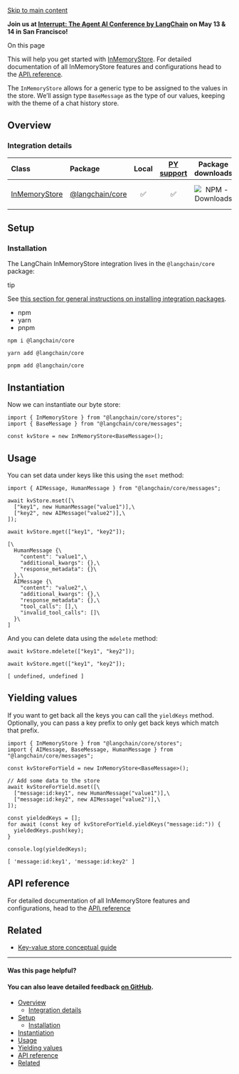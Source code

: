 [Skip to main content](https://js.langchain.com/docs/integrations/stores/in_memory/#__docusaurus_skipToContent_fallback)

**Join us at [Interrupt: The Agent AI Conference by LangChain](https://interrupt.langchain.com/) on May 13 & 14 in San Francisco!**

On this page

This will help you get started with
[InMemoryStore](https://js.langchain.com/docs/concepts/key_value_stores). For detailed
documentation of all InMemoryStore features and configurations head to
the [API\\
reference](https://api.js.langchain.com/classes/langchain_core.stores.InMemoryStore.html).

The `InMemoryStore` allows for a generic type to be assigned to the
values in the store. We’ll assign type `BaseMessage` as the type of our
values, keeping with the theme of a chat history store.

## Overview [​](https://js.langchain.com/docs/integrations/stores/in_memory/\#overview "Direct link to Overview")

### Integration details [​](https://js.langchain.com/docs/integrations/stores/in_memory/\#integration-details "Direct link to Integration details")

| Class | Package | Local | [PY support](https://python.langchain.com/docs/integrations/stores/in_memory/) | Package downloads | Package latest |
| :-- | :-- | :-: | :-: | :-: | :-: |
| [InMemoryStore](https://api.js.langchain.com/classes/langchain_core.stores.InMemoryStore.html) | [@langchain/core](https://api.js.langchain.com/modules/langchain_core.stores.html) | ✅ | ✅ | ![NPM - Downloads](https://img.shields.io/npm/dm/@langchain/core?style=flat-square&label=%20&.png) | ![NPM - Version](https://img.shields.io/npm/v/@langchain/core?style=flat-square&label=%20&.png) |

## Setup [​](https://js.langchain.com/docs/integrations/stores/in_memory/\#setup "Direct link to Setup")

### Installation [​](https://js.langchain.com/docs/integrations/stores/in_memory/\#installation "Direct link to Installation")

The LangChain InMemoryStore integration lives in the `@langchain/core`
package:

tip

See [this section for general instructions on installing integration packages](https://js.langchain.com/docs/how_to/installation#installing-integration-packages).

- npm
- yarn
- pnpm

```codeBlockLines_AdAo
npm i @langchain/core

```

```codeBlockLines_AdAo
yarn add @langchain/core

```

```codeBlockLines_AdAo
pnpm add @langchain/core

```

## Instantiation [​](https://js.langchain.com/docs/integrations/stores/in_memory/\#instantiation "Direct link to Instantiation")

Now we can instantiate our byte store:

```codeBlockLines_AdAo
import { InMemoryStore } from "@langchain/core/stores";
import { BaseMessage } from "@langchain/core/messages";

const kvStore = new InMemoryStore<BaseMessage>();

```

## Usage [​](https://js.langchain.com/docs/integrations/stores/in_memory/\#usage "Direct link to Usage")

You can set data under keys like this using the `mset` method:

```codeBlockLines_AdAo
import { AIMessage, HumanMessage } from "@langchain/core/messages";

await kvStore.mset([\
  ["key1", new HumanMessage("value1")],\
  ["key2", new AIMessage("value2")],\
]);

await kvStore.mget(["key1", "key2"]);

```

```codeBlockLines_AdAo
[\
  HumanMessage {\
    "content": "value1",\
    "additional_kwargs": {},\
    "response_metadata": {}\
  },\
  AIMessage {\
    "content": "value2",\
    "additional_kwargs": {},\
    "response_metadata": {},\
    "tool_calls": [],\
    "invalid_tool_calls": []\
  }\
]

```

And you can delete data using the `mdelete` method:

```codeBlockLines_AdAo
await kvStore.mdelete(["key1", "key2"]);

await kvStore.mget(["key1", "key2"]);

```

```codeBlockLines_AdAo
[ undefined, undefined ]

```

## Yielding values [​](https://js.langchain.com/docs/integrations/stores/in_memory/\#yielding-values "Direct link to Yielding values")

If you want to get back all the keys you can call the `yieldKeys`
method. Optionally, you can pass a key prefix to only get back keys
which match that prefix.

```codeBlockLines_AdAo
import { InMemoryStore } from "@langchain/core/stores";
import { AIMessage, BaseMessage, HumanMessage } from "@langchain/core/messages";

const kvStoreForYield = new InMemoryStore<BaseMessage>();

// Add some data to the store
await kvStoreForYield.mset([\
  ["message:id:key1", new HumanMessage("value1")],\
  ["message:id:key2", new AIMessage("value2")],\
]);

const yieldedKeys = [];
for await (const key of kvStoreForYield.yieldKeys("message:id:")) {
  yieldedKeys.push(key);
}

console.log(yieldedKeys);

```

```codeBlockLines_AdAo
[ 'message:id:key1', 'message:id:key2' ]

```

## API reference [​](https://js.langchain.com/docs/integrations/stores/in_memory/\#api-reference "Direct link to API reference")

For detailed documentation of all InMemoryStore features and
configurations, head to the [API\\
reference](https://api.js.langchain.com/classes/langchain_core.stores.InMemoryStore.html)

## Related [​](https://js.langchain.com/docs/integrations/stores/in_memory/\#related "Direct link to Related")

- [Key-value store conceptual guide](https://js.langchain.com/docs/concepts/#key-value-stores)

* * *

#### Was this page helpful?

#### You can also leave detailed feedback [on GitHub](https://github.com/langchain-ai/langchainjs/issues/new?assignees=&labels=03+-+Documentation&projects=&template=documentation.yml&title=DOC%3A+%3CIssue+related+to+/docs/integrations/stores/in_memory/%3E).

- [Overview](https://js.langchain.com/docs/integrations/stores/in_memory/#overview)
  - [Integration details](https://js.langchain.com/docs/integrations/stores/in_memory/#integration-details)
- [Setup](https://js.langchain.com/docs/integrations/stores/in_memory/#setup)
  - [Installation](https://js.langchain.com/docs/integrations/stores/in_memory/#installation)
- [Instantiation](https://js.langchain.com/docs/integrations/stores/in_memory/#instantiation)
- [Usage](https://js.langchain.com/docs/integrations/stores/in_memory/#usage)
- [Yielding values](https://js.langchain.com/docs/integrations/stores/in_memory/#yielding-values)
- [API reference](https://js.langchain.com/docs/integrations/stores/in_memory/#api-reference)
- [Related](https://js.langchain.com/docs/integrations/stores/in_memory/#related)